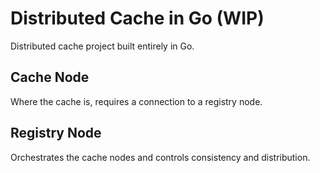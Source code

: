 # Distributed Cache in Go (WIP)

Distributed cache project built entirely in Go.

## Cache Node

Where the cache is, requires a connection to a registry node.

## Registry Node

Orchestrates the cache nodes and controls consistency and distribution.
